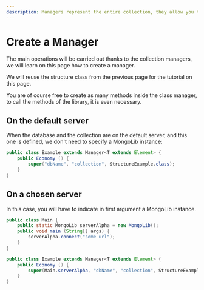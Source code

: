 ```yaml
---
description: Managers represent the entire collection, they allow you to manipulate them.
---
```


# Create a Manager

The main operations will be carried out thanks to the collection managers, we will learn on this page how to create a manager.

We will reuse the structure class from the previous page for the tutorial on this page.

You are of course free to create as many methods inside the class manager, to call the methods of the library, it is even necessary.

## On the default server

When the database and the collection are on the default server, and this one is defined, we don't need to specify a MongoLib instance:

```java
public class Example extends Manager<T extends Element> {
    public Economy () {
        super("dbName", "collection", StructureExample.class);
    }
}
```

## On a chosen server

In this case, you will have to indicate in first argument a MongoLib instance.

```java
public class Main {
    public static MongoLib serverAlpha = new MongoLib();
    public void main (String[] args) {
        serverAlpha.connect("some url");
    }
}

public class Example extends Manager<T extends Element> {
    public Economy () {
        super(Main.serverAlpha, "dbName", "collection", StructureExample.class);
    }
}
```
